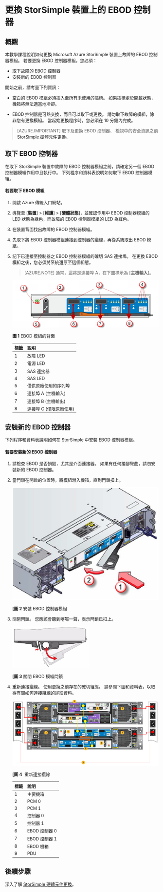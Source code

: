 <properties 
   pageTitle="更換 StorSimple EBOD 控制器 | Microsoft Azure"
   description="說明如何取下並更換 StorSimple 8600 裝置上的一個或兩個 EBOD 控制器。"
   services="storsimple"
   documentationCenter=""
   authors="alkohli"
   manager="carolz"
   editor="" />
<tags 
   ms.service="storsimple"
   ms.devlang="NA"
   ms.topic="article"
   ms.tgt_pltfrm="NA"
   ms.workload="TBD"
   ms.date="12/02/2015"
   ms.author="alkohli" />


# 更換 StorSimple 裝置上的 EBOD 控制器

## 概觀

本教學課程說明如何更換 Microsoft Azure StorSimple 裝置上故障的 EBOD 控制器模組。 若要更換 EBOD 控制器模組，您必須：

- 取下故障的 EBOD 控制器
- 安裝新的 EBOD 控制器

開始之前，請考量下列資訊：

- 空白的 EBOD 模組必須插入至所有未使用的插槽。 如果插槽處於開啟狀態，機箱將無法適當地冷卻。

- EBOD 控制器是可熱交換，而且可以取下或更換。 請勿取下故障的模組，除非您有更換模組。 當起始更換程序時，您必須在 10 分鐘內完成。

>[AZURE.IMPORTANT] 取下及更換 EBOD 控制器、 檢視中的安全資訊之前 [StorSimple 硬體元件更換](storsimple-hardware-component-replacement.md)。

## 取下 EBOD 控制器

在取下 StorSimple 裝置中故障的 EBOD 控制器模組之前，請確定另一個 EBOD 控制器模組作用中且執行中。 下列程序和資料表說明如何取下 EBOD 控制器模組。

#### 若要取下 EBOD 模組

1. 開啟 Azure 傳統入口網站。

2. 導覽至 [**裝置**] > [**維護**] > [**硬體狀態**]，並確認作用中 EBOD 控制器模組的 LED 狀態為綠色，而故障的 EBOD 控制器模組的 LED 為紅色。

3. 在裝置背面找出故障的 EBOD 控制器模組。

4. 先取下將 EBOD 控制器模組連接到控制器的纜線，再從系統取出 EBOD 模組。

5. 記下已連接至控制器之 EBOD 控制器模組的確切 SAS 連接埠。 在更換 EBOD 模組之後，您必須將系統還原至這個組態。
    >[AZURE.NOTE] 通常，這將是連接埠 A，在下圖標示為 [**主機輸入**]。

    ![EBOD 控制器的後擋板](./media/storsimple-ebod-controller-replacement/IC741049.png)

     **圖 1** EBOD 模組的背面

   | 標籤| 說明|
   |:----|:----------|
   | 1| 故障 LED|
   | 2| 電源 LED|
   | 3| SAS 連接器|
   | 4| SAS LED|
   | 5| 僅供原廠使用的序列埠|
   | 6| 連接埠 A (主機輸入)|
   | 7| 連接埠 B (主機輸出)|
   | 8| 連接埠 C (僅限原廠使用)|


## 安裝新的 EBOD 控制器

下列程序和資料表說明如何在 StorSimple 中安裝 EBOD 控制器模組。

#### 若要安裝新的 EBOD 控制器

1. 請檢查 EBOD 是否損毀，尤其是介面連接器。 如果有任何接腳彎曲，請勿安裝新的 EBOD 控制器。

2. 當閂鎖在開啟的位置時，將模組滑入機箱，直到閂鎖扣上。

    ![安裝 EBOD 控制器](./media/storsimple-ebod-controller-replacement/IC741050.png)

    **[圖 2** 安裝 EBOD 控制器模組

3. 關閉閂鎖。 您應該會聽到喀嚓一聲，表示閂鎖已扣上。

    ![鬆開 EBOD 閂鎖](./media/storsimple-ebod-controller-replacement/IC741047.png)

    **[圖 3** 關閉 EBOD 模組閂鎖

4. 重新連接纜線。 使用更換之前存在的確切組態。 請參閱下圖和資料表，以取得有關如何連接纜線的詳細資料。

    ![將您的 4U 裝置接上纜線，以取得電源](./media/storsimple-ebod-controller-replacement/IC770723.png)

    **[圖 4**  重新連接纜線

   | 標籤| 說明|
   |:----|:----------|
   | 1| 主要機箱|
   | 2| PCM 0|
   | 3| PCM 1|
   | 4| 控制器 0|
   | 5| 控制器 1|
   | 6| EBOD 控制器 0|
   | 7| EBOD 控制器 1|
   | 8| EBOD 機箱|
   | 9| PDU|


## 後續步驟

深入了解 [StorSimple 硬體元件更換](storsimple-hardware-component-replacement.md)。




